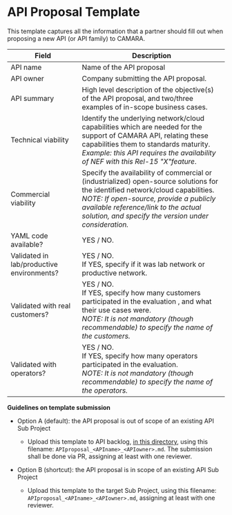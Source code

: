 # API Proposal Template
This template captures all the information that a partner should fill out when proposing a new API (or API family) to CAMARA.


| **Field** | Description | 
| ---- | ----- |
| API name | Name of the API proposal |
| API owner | Company submitting the API proposal. |
| API summary | High level description of the objective(s) of the API proposal, and two/three examples of in-scope business cases. |
| Technical viability | Identify the underlying network/cloud capabilities which are needed for the support of CAMARA API, relating these capabilities them to standards maturity. <br><em>Example: this API requires the availability of NEF with this Rel-15 "X"feature</em>. 
| Commercial viability | Specify the availability of commercial or (industrialized) open-source solutions for the identified network/cloud capabilities. <br><em> NOTE: If open-source, provide a publicly available reference/link to the actual solution, and specify the version under consideration.</em>|
| YAML code available? | YES / NO. |
| Validated in lab/productive environments? | YES / NO. <br>If YES, specify if it was lab network or productive network. |
| Validated with real customers? | YES / NO. <br>If YES, specify how many customers participated in the evaluation , and what their use cases were. <br><em>NOTE: It is not mandatory (though recommendable) to specify the name of the customers. </em> |
| Validated with operators? | YES / NO. <br> If YES, specify how many operators participated in the evaluation. <br><em>NOTE: It is not mandatory (though recommendable) to specify the name of the operators. </em> |

**Guidelines on template submission**

- Option A (default): the API proposal is out of scope of an existing API Sub Project
  - Upload this template to API backlog, [in this directory](https://github.com/camaraproject/WorkingGroups/tree/main/Commonalities/documentation/Contributions), using this filename: `APIproposal_<APIname>_<APIowner>.md`. The submission shall be done via PR, assigning at least with one reviewer.


- Option B (shortcut): the API proposal is in scope of an existing API Sub Project
  - Upload this template to the target Sub Project, using this filename: `APIproposal_<APIname>_<APIowner>.md`, assigning at least with one reviewer.

